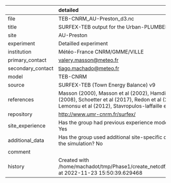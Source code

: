 |                   | detailed                                                                                                                                                                |
|:------------------|:------------------------------------------------------------------------------------------------------------------------------------------------------------------------|
| file              | TEB-CNRM_AU-Preston_d3.nc                                                                                                                                               |
| title             | SURFEX-TEB output for the Urban-PLUMBER project                                                                                                                         |
| site              | AU-Preston                                                                                                                                                              |
| experiment        | Detailled experiment                                                                                                                                                    |
| institution       | Météo-France CNRM/GMME/VILLE                                                                                                                                            |
| primary_contact   | valery.masson@meteo.fr                                                                                                                                                  |
| secondary_contact | tiago.machado@meteo.fr                                                                                                                                                  |
| model             | TEB-CNRM                                                                                                                                                                |
| source            | SURFEX-TEB (Town Energy Balance) v9                                                                                                                                     |
| references        | Masson (2000), Masson et al (2002), Hamdi and Masson (2008), Schoetter et al (2017), Redon et al (2017, 2019), Lemonsu et al (2012), Stavropulos-laffaille et al (2018) |
| repository        | http://www.umr-cnrm.fr/surfex/                                                                                                                                          |
| site_experience   | Has the group had previous experience modelling the site? Yes                                                                                                           |
| additional_data   | Has the group used additional site-specific data to configure the simulation? No                                                                                        |
| comment           |                                                                                                                                                                         |
| history           | Created with /home/machadot/tmp/Phase1/create_netcdf_EXAMPLE_v1.py at 2022-11-23 15:50:39.629468                                                                        |

